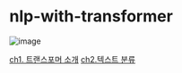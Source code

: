 # nlp-with-transformer
![image](https://github.com/user-attachments/assets/666525c2-83ef-45b6-83a4-a286317f225e)

[ch1. 트랜스포머 소개](https://github.com/ssungni/nlp-with-transformer/blob/1ab30788deec71c1ace84a9a01760b795f92abd7/ch1_%ED%8A%B8%EB%9E%9C%EC%8A%A4%ED%8F%AC%EB%A8%B8_%EC%86%8C%EA%B0%9C.ipynb)
[ch2.텍스트 분류](https://github.com/ssungni/nlp-with-transformer/blob/e05e4a99d4b63f9f1e6feb62ae9f7f298878326e/ch2_classification.ipynb)
